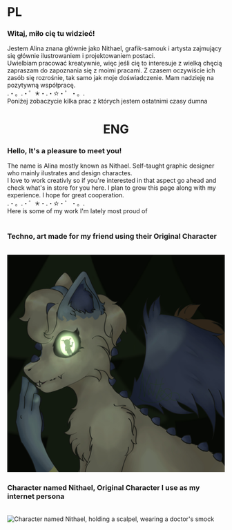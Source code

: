 <h1> PL </h1>
<h3>Witaj, miło cię tu widzieć! <br></h3>
Jestem Alina znana głównie jako Nithael, grafik-samouk i artysta zajmujący się głównie ilustrowaniem i projektowaniem postaci. <br>
Uwielbiam pracować kreatywnie, więc jeśli cię to interesuje z wielką chęcią zapraszam do zapoznania się z moimi pracami. Z czasem oczywiście ich zasób się rozrośnie, tak samo jak moje doświadczenie. Mam nadzieję na pozytywną współpracę.
<br>.・。.・゜✭・.・✫・゜・。.<br>
Poniżej zobaczycie kilka prac z których jestem ostatnimi czasy dumna <br> 
<center> <h1> ENG </h1> </center>
<h3>Hello, It's a pleasure to meet you! <br> </h3>
The name is Alina mostly known as Nithael. Self-taught graphic designer who mainly ilustrates and design charactes. <br>
I love to work creativly so if you're interested in that aspect go ahead and check what's in store for you here. I plan to grow this page along with my experience. I hope for great cooperation.
<br>.・。.・゜✭・.・✫・゜・。.<br>
Here is some of my work I'm lately most proud of <br><br> 
<h3>Techno, art made for my friend using their Original Character</h3><br><img src=Pretty-Leafs/Techien.jpg alt="Character named Techno, having bright, shining eyes, staring at figure in the distance"/> 
<h3>Character named Nithael, Original Character I use as my internet persona</h3><br><img src=Pretty-Leafs/kastracja.png alt="Character named Nithael, holding a scalpel, wearing a doctor's smock"/>
